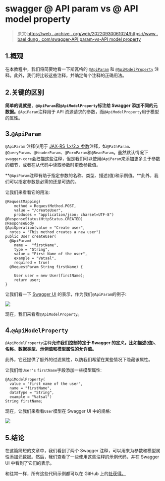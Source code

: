 # swagger @ API param vs @ API model property

> 原文:[https://web . archive . org/web/20220930061024/https://www . bael dung . com/swagger-API param-vs-API model property](https://web.archive.org/web/20220930061024/https://www.baeldung.com/swagger-apiparam-vs-apimodelproperty)

## 1.概观

在本教程中，我们将简要地看一下斯瓦格的 [`@ApiParam`](https://web.archive.org/web/20221026123332/http://docs.swagger.io/swagger-core/v1.5.0/apidocs/io/swagger/annotations/ApiParam.html) 和 [`@ApiModelProperty`](https://web.archive.org/web/20221026123332/http://docs.swagger.io/swagger-core/v1.5.0/apidocs/io/swagger/annotations/ApiModelProperty.html) 注释。此外，我们将比较这些注释，并确定每个注释的正确用法。

## 2.关键的区别

**简单的说就是`, @ApiParam`和`@ApiModelProperty`标注给 Swagger 添加不同的元数据。**`@ApiParam`注释用于 API 资源请求的参数，而`@ApiModelProperty`用于模型的属性。

## 3.`@ApiParam`

`@ApiParam` 注释仅用于 [JAX-RS 1.x/2.x 参数](/web/20221026123332/https://www.baeldung.com/jersey-request-parameters)注释，如`@PathParam`、`@QueryParam`、`@HeaderParam`、`@FormParam`和`@BeanParam`。虽然默认情况下`swagger-core`会扫描这些注释，但是我们可以使用`@ApiParam`来添加更多关于参数的细节，或者在从代码中读取参数时更改参数值。

**`@ApiParam`注释有助于指定参数的名称、类型、描述(值)和示例值。**此外，我们可以指定参数是必需的还是可选的。

让我们来看看它的用法:

```
@RequestMapping(
    method = RequestMethod.POST,
    value = "/createUser",
    produces = "application/json; charset=UTF-8")
@ResponseStatus(HttpStatus.CREATED)
@ResponseBody
@ApiOperation(value = "Create user",
  notes = "This method creates a new user")
public User createUser(
  @ApiParam(
    name =  "firstName",
    type = "String",
    value = "First Name of the user",
    example = "Vatsal",
    required = true)
  @RequestParam String firstName) {

    User user = new User(firstName);
    return user;
}
```

让我们看一下 [Swagger UI](https://web.archive.org/web/20221026123332/https://swagger.io/tools/swagger-ui/) 的表示，作为我们`@ApiParam`的例子:

[![](../Images/81610147b4086427e8c65b64b13642e0.png)](/web/20221026123332/https://www.baeldung.com/wp-content/uploads/2020/02/userimage.png)

现在，我们来看看`@ApiModelProperty`。

## 4.`@ApiModelProperty`

`@ApiModelProperty`注释**允许我们控制特定于 Swagger 的定义，比如描述(值)、名称、数据类型、示例值和模型属性的允许值。**

此外，它还提供了额外的过滤属性，以防我们希望在某些情况下隐藏该属性。

让我们给`User's` `firstName`字段添加一些模型属性:

```
@ApiModelProperty(
  value = "first name of the user",
  name = "firstName",
  dataType = "String",
  example = "Vatsal")
String firstName;
```

现在，让我们来看看`User`模型在 Swagger UI 中的规格:

[![](../Images/8cf7cab1de481c56a5bf1122002b4c76.png)](/web/20221026123332/https://www.baeldung.com/wp-content/uploads/2020/02/usermodel.png)

## 5.结论

在这篇简短的文章中，我们看到了两个 Swagger 注释，可以用来为参数和模型属性添加元数据。然后，我们查看了一些使用这些注释的示例代码，并在 Swagger UI 中看到了它们的表示。

和往常一样，所有这些代码示例都可以在 GitHub 上的[处获得。](https://web.archive.org/web/20221026123332/https://github.com/eugenp/tutorials/tree/master/spring-boot-modules/spring-boot-swagger-2)